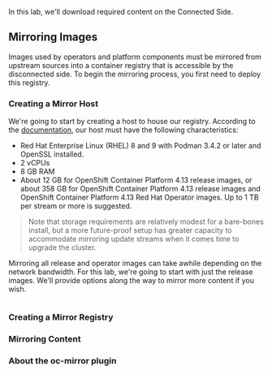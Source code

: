 In this lab, we'll download required content on the Connected Side.

## Mirroring Images
Images used by operators and platform components must be mirrored from upstream sources into a container registry that is accessible by the disconnected side. To begin the mirroring process, you first need to deploy this registry.

### Creating a Mirror Host
We're going to start by creating a host to house our registry. According to the [documentation](https://docs.openshift.com/container-platform/latest/installing/disconnected_install/installing-mirroring-creating-registry.html#prerequisites_installing-mirroring-creating-registry), our host must have the following characteristics:
* Red Hat Enterprise Linux (RHEL) 8 and 9 with Podman 3.4.2 or later and OpenSSL installed.
* 2 vCPUs
* 8 GB RAM
* About 12 GB for OpenShift Container Platform 4.13 release images, or about 358 GB for OpenShift Container Platform 4.13 release images and OpenShift Container Platform 4.13 Red Hat Operator images. Up to 1 TB per stream or more is suggested.

> Note that storage requirements are relatively modest for a bare-bones install, but a more future-proof setup has greater capacity to accommodate mirroring update streams when it comes time to upgrade the cluster.

Mirroring all release and operator images can take awhile depending on the network bandwidth. For this lab, we're going to start with just the release images. We'll provide options along the way to mirror more content if you wish.

```bash

```

### Creating a Mirror Registry

### Mirroring Content

### About the oc-mirror plugin